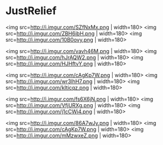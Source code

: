 # JustRelief
<img src=http://i.imgur.com/SZfNxMx.png | width=180>    <img src=http://i.imgur.com/ZBH6ibH.png | width=180>  <img src=http://i.imgur.com/10B0ovy.png | width=180>

<img src=http://i.imgur.com/vavh46M.png | width=180>    <img src=http://i.imgur.com/hJrAQW2.png | width=180>  <img src=http://i.imgur.com/HJHftvY.png | width=180>


<img src=http://i.imgur.com/cAgKp7W.png | width=180>    <img src=http://i.imgur.com/wr3lhH7.png | width=180>  <img src=http://i.imgur.com/kIticqz.png | width=180>


<img src=http://i.imgur.com/fs6X6jN.png | width=180>     <img src=http://i.imgur.com/VfjURXg.png | width=180>  <img src=http://i.imgur.com/j1cCWi4.png | width=180>


<img src=http://i.imgur.com/86A7wJy.png | width=180>     <img src=http://i.imgur.com/cAgKp7W.png | width=180>   <img src=http://i.imgur.com/mMzwxeZ.png | width=180>


